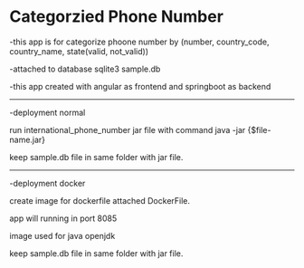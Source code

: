 # Categorzied Phone Number

-this app is for categorize phoone number by (number, country_code, country_name, state(valid, not_valid))

-attached to database sqlite3 sample.db

-this app created with angular as frontend and springboot as backend

-----------------------------------------------------------------------------------------------------------

-deployment normal

run international_phone_number jar file with command java -jar {$file-name.jar}

keep sample.db file in same folder with jar file.

------------------------------------------------------------------------------------------------------------

-deployment docker

create image for dockerfile attached DockerFile.

app will running in port 8085

image used for java openjdk

keep sample.db file in same folder with jar file.
 
